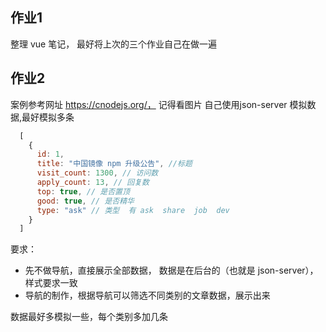## 作业1
整理 vue 笔记， 最好将上次的三个作业自己在做一遍

## 作业2
案例参考网址 https://cnodejs.org/， 记得看图片
自己使用json-server 模拟数据,最好模拟多条
```js
  [
    {
      id: 1,
      title: "中国镜像 npm 升级公告", //标题
      visit_count: 1300, // 访问数
      apply_count: 13, // 回复数
      top: true, // 是否置顶
      good: true, // 是否精华
      type: "ask" // 类型  有 ask  share  job  dev  
    }
  ]
```

要求：
- 先不做导航，直接展示全部数据， 数据是在后台的（也就是 json-server），样式要求一致
- 导航的制作，根据导航可以筛选不同类别的文章数据，展示出来

数据最好多模拟一些，每个类别多加几条
